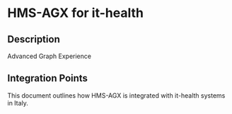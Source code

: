 # HMS-AGX for it-health

## Description

Advanced Graph Experience

## Integration Points

This document outlines how HMS-AGX is integrated with it-health systems in Italy.
